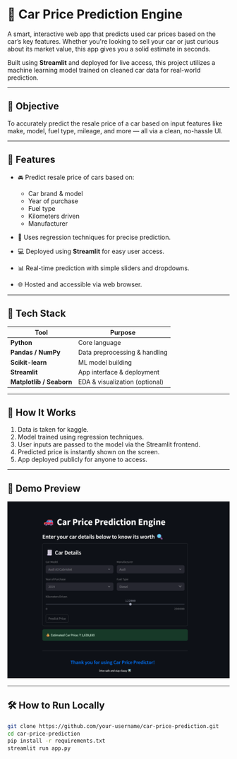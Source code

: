 # 🚗 Car Price Prediction Engine

A smart, interactive web app that predicts used car prices based on the car’s key features. Whether you're looking to sell your car or just curious about its market value, this app gives you a solid estimate in seconds.

Built using **Streamlit** and deployed for live access, this project utilizes a machine learning model trained on cleaned car data for real-world prediction.

---

## 🎯 Objective

To accurately predict the resale price of a car based on input features like make, model, fuel type, mileage, and more — all via a clean, no-hassle UI.

---

## 🔧 Features

- 🚘 Predict resale price of cars based on:
  - Car brand & model
  - Year of purchase
  - Fuel type
  - Kilometers driven
  - Manufacturer

- 🧠 Uses regression techniques for precise prediction.
- 💻 Deployed using **Streamlit** for easy user access.
- 📊 Real-time prediction with simple sliders and dropdowns.
- 🌐 Hosted and accessible via web browser.

---

## 🧠 Tech Stack

| Tool | Purpose |
|------|---------|
| **Python** | Core language |
| **Pandas / NumPy** | Data preprocessing & handling |
| **Scikit-learn** | ML model building |
| **Streamlit** | App interface & deployment |
| **Matplotlib / Seaborn** | EDA & visualization (optional) |

---

## 🚀 How It Works

1. Data is taken for kaggle.
2. Model trained using regression techniques.
3. User inputs are passed to the model via the Streamlit frontend.
4. Predicted price is instantly shown on the screen.
5. App deployed publicly for anyone to access.

---

## 📸 Demo Preview
![alt text](image.png)

---

## 🛠️ How to Run Locally

```bash
git clone https://github.com/your-username/car-price-prediction.git
cd car-price-prediction
pip install -r requirements.txt
streamlit run app.py
